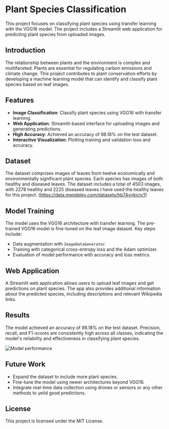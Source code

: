 # Plant Species Classification

This project focuses on classifying plant species using transfer learning with the VGG16 model. The project includes a Streamlit web application for predicting plant species from uploaded images.

## Introduction
The relationship between plants and the environment is complex and multifaceted. Plants are essential for regulating carbon emissions and climate change. This project contributes to plant conservation efforts by developing a machine learning model that can identify and classify plant species based on leaf images.

## Features
- **Image Classification**: Classify plant species using VGG16 with transfer learning.
- **Web Application**: Streamlit-based interface for uploading images and generating predictions.
- **High Accuracy**: Achieved an accuracy of 98.18% on the test dataset.
- **Interactive Visualization**: Plotting training and validation loss and accuracy.

## Dataset
The dataset comprises images of leaves from twelve economically and environmentally significant plant species. Each species has images of both healthy and diseased leaves. The dataset includes a total of 4503 images, with 2278 healthy and 2225 diseased leaves.I have used the healthy leaves for this project.
(https://data.mendeley.com/datasets/hb74ynkjcn/1)

## Model Training
The model uses the VGG16 architecture with transfer learning. The pre-trained VGG16 model is fine-tuned on the leaf image dataset. Key steps include:
- Data augmentation with `ImageDataGenerator`.
- Training with categorical cross-entropy loss and the Adam optimizer.
- Evaluation of model performance with accuracy and loss metrics.

## Web Application
A Streamlit web application allows users to upload leaf images and get predictions on plant species. The app also provides additional information about the predicted species, including descriptions and relevant Wikipedia links.


## Results
The model achieved an accuracy of 98.18% on the test dataset. Precision, recall, and F1-scores are consistently high across all classes, indicating the model's reliability and effectiveness in classifying plant species.

![Model performance](https://github.com/LLkrishna/PLANT-SPECIES-DETECTION/assets/130060978/149156f2-bccb-40ae-91ec-582f0fb659dd)


## Future Work
- Expand the dataset to include more plant species.
- Fine-tune the model using newer architectures beyond VGG16.
- Integrate real-time data collection using drones or sensors or any other methods to yeild good predictions.

## License
This project is licensed under the MIT License.

